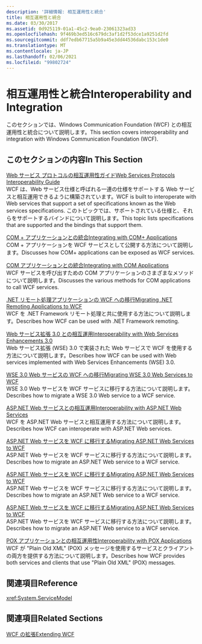 ```yaml
---
description: '詳細情報: 相互運用性と統合'
title: 相互運用性と統合
ms.date: 03/30/2017
ms.assetid: 0d925119-01a1-45c2-9ea0-23061323ad33
ms.openlocfilehash: 9f469b3ed516c679dc3af1d2f53dce1a9251d2fd
ms.sourcegitcommit: ddf7edb67715a5b9a45e3dd44536dabc153c1de0
ms.translationtype: MT
ms.contentlocale: ja-JP
ms.lasthandoff: 02/06/2021
ms.locfileid: "99802724"
---
```

# <a name="interoperability-and-integration"></a><span data-ttu-id="8b4c1-103">相互運用性と統合</span><span class="sxs-lookup"><span data-stu-id="8b4c1-103">Interoperability and Integration</span></span>

<span data-ttu-id="8b4c1-104">このセクションでは、Windows Communication Foundation (WCF) との相互運用性と統合について説明します。</span><span class="sxs-lookup"><span data-stu-id="8b4c1-104">This section covers interoperability and integration with Windows Communication Foundation (WCF).</span></span>  
  
## <a name="in-this-section"></a><span data-ttu-id="8b4c1-105">このセクションの内容</span><span class="sxs-lookup"><span data-stu-id="8b4c1-105">In This Section</span></span>  

 [<span data-ttu-id="8b4c1-106">Web サービス プロトコルの相互運用性ガイド</span><span class="sxs-lookup"><span data-stu-id="8b4c1-106">Web Services Protocols Interoperability Guide</span></span>](web-services-protocols-interoperability-guide.md)  
 <span data-ttu-id="8b4c1-107">WCF は、Web サービス仕様と呼ばれる一連の仕様をサポートする Web サービスと相互運用できるように構築されています。</span><span class="sxs-lookup"><span data-stu-id="8b4c1-107">WCF is built to interoperate with Web services that support a set of specifications known as the Web services specifications.</span></span> <span data-ttu-id="8b4c1-108">このトピックでは、サポートされている仕様と、それらをサポートするバインドについて説明します。</span><span class="sxs-lookup"><span data-stu-id="8b4c1-108">This topic lists specifications that are supported and the bindings that support them.</span></span>  
  
 [<span data-ttu-id="8b4c1-109">COM + アプリケーションとの統合</span><span class="sxs-lookup"><span data-stu-id="8b4c1-109">Integrating with COM+ Applications</span></span>](integrating-with-com-plus-applications.md)  
 <span data-ttu-id="8b4c1-110">COM + アプリケーションを WCF サービスとして公開する方法について説明します。</span><span class="sxs-lookup"><span data-stu-id="8b4c1-110">Discusses how COM+ applications can be exposed as WCF services.</span></span>  
  
 [<span data-ttu-id="8b4c1-111">COM アプリケーションとの統合</span><span class="sxs-lookup"><span data-stu-id="8b4c1-111">Integrating with COM Applications</span></span>](integrating-with-com-applications.md)  
 <span data-ttu-id="8b4c1-112">WCF サービスを呼び出すための COM アプリケーションのさまざまなメソッドについて説明します。</span><span class="sxs-lookup"><span data-stu-id="8b4c1-112">Discusses the various methods for COM applications to call WCF services.</span></span>  
  
 [<span data-ttu-id="8b4c1-113">.NET リモート処理アプリケーションの WCF への移行</span><span class="sxs-lookup"><span data-stu-id="8b4c1-113">Migrating .NET Remoting Applications to WCF</span></span>](migrating-net-remoting-applications-to-wcf.md)  
 <span data-ttu-id="8b4c1-114">WCF を .NET Framework リモート処理と共に使用する方法について説明します。</span><span class="sxs-lookup"><span data-stu-id="8b4c1-114">Describes how WCF can be used with .NET Framework remoting.</span></span>  
  
 [<span data-ttu-id="8b4c1-115">Web サービス拡張 3.0 との相互運用</span><span class="sxs-lookup"><span data-stu-id="8b4c1-115">Interoperability with Web Services Enhancements 3.0</span></span>](interoperability-with-web-services-enhancements-3-0.md)  
 <span data-ttu-id="8b4c1-116">Web サービス拡張 (WSE) 3.0 で実装された Web サービスで WCF を使用する方法について説明します。</span><span class="sxs-lookup"><span data-stu-id="8b4c1-116">Describes how WCF can be used with Web services implemented with Web Services Enhancements (WSE) 3.0.</span></span>  
  
 [<span data-ttu-id="8b4c1-117">WSE 3.0 Web サービスの WCF への移行</span><span class="sxs-lookup"><span data-stu-id="8b4c1-117">Migrating WSE 3.0 Web Services to WCF</span></span>](migrating-wse-3-0-web-services-to-wcf.md)  
 <span data-ttu-id="8b4c1-118">WSE 3.0 Web サービスを WCF サービスに移行する方法について説明します。</span><span class="sxs-lookup"><span data-stu-id="8b4c1-118">Describes how to migrate a WSE 3.0 Web service to a WCF service.</span></span>  
  
 [<span data-ttu-id="8b4c1-119">ASP.NET Web サービスとの相互運用</span><span class="sxs-lookup"><span data-stu-id="8b4c1-119">Interoperability with ASP.NET Web Services</span></span>](interop-with-aspnet-web-services.md)  
 <span data-ttu-id="8b4c1-120">WCF を ASP.NET Web サービスと相互運用する方法について説明します。</span><span class="sxs-lookup"><span data-stu-id="8b4c1-120">Describes how WCF can interoperate with ASP.NET Web services.</span></span>  
  
 [<span data-ttu-id="8b4c1-121">ASP.NET Web サービスを WCF に移行する</span><span class="sxs-lookup"><span data-stu-id="8b4c1-121">Migrating ASP.NET Web Services to WCF</span></span>](migrating-aspnet-web-services-to-wcf.md)  
 <span data-ttu-id="8b4c1-122">ASP.NET Web サービスを WCF サービスに移行する方法について説明します。</span><span class="sxs-lookup"><span data-stu-id="8b4c1-122">Describes how to migrate an ASP.NET Web service to a WCF service.</span></span>  
  
 [<span data-ttu-id="8b4c1-123">ASP.NET Web サービスを WCF に移行する</span><span class="sxs-lookup"><span data-stu-id="8b4c1-123">Migrating ASP.NET Web Services to WCF</span></span>](migrating-aspnet-web-services-to-wcf.md)  
 <span data-ttu-id="8b4c1-124">ASP.NET Web サービスを WCF サービスに移行する方法について説明します。</span><span class="sxs-lookup"><span data-stu-id="8b4c1-124">Describes how to migrate an ASP.NET Web service to a WCF service.</span></span>  
  
 [<span data-ttu-id="8b4c1-125">ASP.NET Web サービスを WCF に移行する</span><span class="sxs-lookup"><span data-stu-id="8b4c1-125">Migrating ASP.NET Web Services to WCF</span></span>](migrating-aspnet-web-services-to-wcf.md)  
 <span data-ttu-id="8b4c1-126">ASP.NET Web サービスを WCF サービスに移行する方法について説明します。</span><span class="sxs-lookup"><span data-stu-id="8b4c1-126">Describes how to migrate an ASP.NET Web service to a WCF service.</span></span>  
  
 [<span data-ttu-id="8b4c1-127">POX アプリケーションとの相互運用性</span><span class="sxs-lookup"><span data-stu-id="8b4c1-127">Interoperability with POX Applications</span></span>](interoperability-with-pox-applications.md)  
 <span data-ttu-id="8b4c1-128">WCF が "Plain Old XML" (POX) メッセージを使用するサービスとクライアントの両方を提供する方法について説明します。</span><span class="sxs-lookup"><span data-stu-id="8b4c1-128">Describes how WCF provides both services and clients that use "Plain Old XML" (POX) messages.</span></span>  
  
## <a name="reference"></a><span data-ttu-id="8b4c1-129">関連項目</span><span class="sxs-lookup"><span data-stu-id="8b4c1-129">Reference</span></span>  

 <xref:System.ServiceModel>  
  
## <a name="related-sections"></a><span data-ttu-id="8b4c1-130">関連項目</span><span class="sxs-lookup"><span data-stu-id="8b4c1-130">Related Sections</span></span>  

 [<span data-ttu-id="8b4c1-131">WCF の拡張</span><span class="sxs-lookup"><span data-stu-id="8b4c1-131">Extending WCF</span></span>](../extending/index.md)
